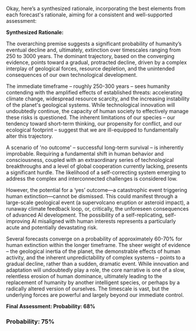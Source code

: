 Okay, here’s a synthesized rationale, incorporating the best elements from each forecast's rationale, aiming for a consistent and well-supported assessment:

**Synthesized Rationale:**

The overarching premise suggests a significant probability of humanity’s eventual decline and, ultimately, extinction over timescales ranging from 250 to 3000 years. The dominant trajectory, based on the converging evidence, points toward a gradual, protracted decline, driven by a complex interplay of geological forces, resource depletion, and the unintended consequences of our own technological development.

The immediate timeframe – roughly 250-300 years – sees humanity contending with the amplified effects of established threats: accelerating climate change, widespread resource scarcity, and the increasing instability of the planet's geological systems. While technological innovation will undoubtedly continue, the capacity of human society to effectively manage these risks is questioned. The inherent limitations of our species – our tendency toward short-term thinking, our propensity for conflict, and our ecological footprint – suggest that we are ill-equipped to fundamentally alter this trajectory.

A scenario of 'no outcome' – successful long-term survival – is inherently improbable. Requiring a fundamental shift in human behavior and consciousness, coupled with an extraordinary series of technological breakthroughs and a level of global cooperation currently lacking, presents a significant hurdle. The likelihood of a self-correcting system emerging to address the complex and interconnected challenges is considered low.

However, the potential for a ‘yes’ outcome—a catastrophic event triggering human extinction—cannot be dismissed.  This could manifest through a large-scale geological event (a supervolcano eruption or asteroid impact), a runaway climate feedback loop, or, critically, the unforeseen consequences of advanced AI development. The possibility of a self-replicating, self-improving AI misaligned with human interests represents a particularly acute and potentially devastating risk.

Several forecasts converge on a probability of approximately 60-70% for human extinction within the longer timeframe. The sheer weight of evidence – the geological inertia of the planet, the demonstrable effects of human activity, and the inherent unpredictability of complex systems – points to a gradual decline, rather than a sudden, dramatic event. While innovation and adaptation will undoubtedly play a role, the core narrative is one of a slow, relentless erosion of human dominance, ultimately leading to the replacement of humanity by another intelligent species, or perhaps by a radically altered version of ourselves. The timescale is vast, but the underlying forces are powerful and largely beyond our immediate control.

**Final Assessment: Probability: 68%**

### Probability: 75%